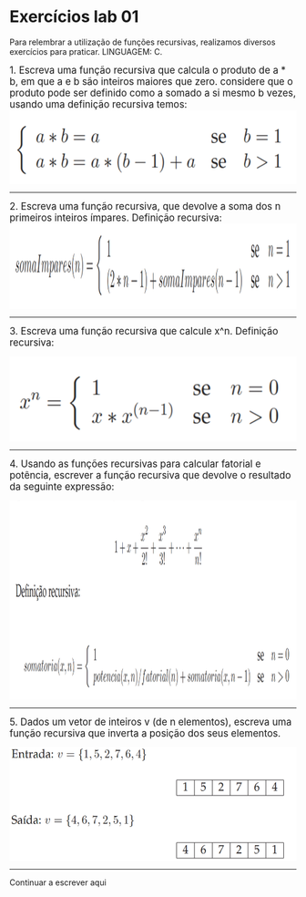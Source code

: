 # Exercícios lab 01

Para relembrar a utilização de funções recursivas, realizamos diversos exercícios para praticar. LINGUAGEM: C.

<div>
    <big>1. Escreva uma função recursiva que calcula o produto de a * b, em que a e b são inteiros maiores que zero. considere que  o     produto pode ser definido como a somado a si mesmo b vezes, usando uma definição recursiva temos:</big>

<img align="center" alt="exercicio1" height="130" width="550" src="./imgs/exercicio1.png" />

----------
</div>

<div>
    <big>2. Escreva uma função recursiva, que devolve a soma dos n primeiros inteiros ímpares. Definição recursiva:</big>

<img align="center" alt="exercicio2" height="150" width="1100" src="./imgs/exercicio2.png" />

----------
</div>

<div>

<big>3. Escreva uma função recursiva que calcule x^n. Definição recursiva:</big>

<img align="center" alt="exercicio3" height="150" width="550" src="./imgs/exercicio3.png" />

----------
</div>

<div>

<big>4. Usando as funções recursivas para calcular fatorial e potência, escrever a função recursiva que devolve o resultado da seguinte expressão:</big>

<img align="center" alt="exercicio4" height="350" width="1200" src="./imgs/exercicio4.png" />

----------
</div>

<div>

<big>5. Dados um vetor de inteiros v (de n elementos), escreva uma função recursiva que inverta a posição dos seus elementos.</big>

<img align="center" alt="exercicio5" height="200" width="550" src="./imgs/exercicio5.png" />

----------
</div>

<div> Continuar a escrever aqui </div>

